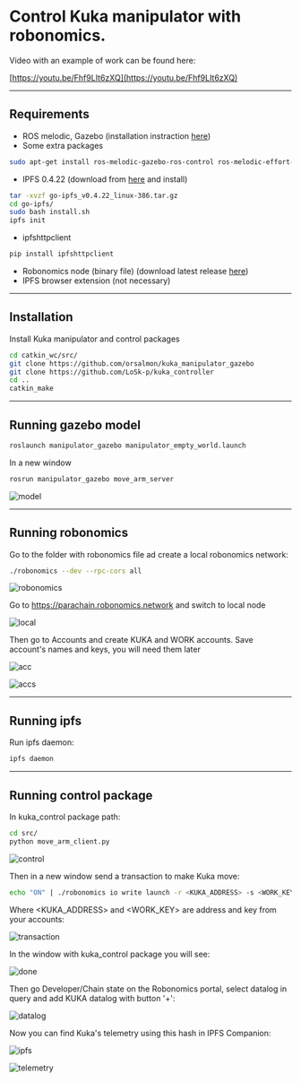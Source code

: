# Control Kuka manipulator with robonomics.
Video with an example of work can be found here:

[https://youtu.be/Fhf9LIt6zXQ](https://youtu.be/Fhf9LIt6zXQ)
***
## Requirements
* ROS melodic, Gazebo (installation instraction [here](http://wiki.ros.org/melodic/Installation/Ubuntu))
* Some extra packages
```bash
sudo apt-get install ros-melodic-gazebo-ros-control ros-melodic-effort-controllers ros-melodic-joint-state-controller
```
* IPFS 0.4.22 (download from [here](https://www.npackd.org/p/ipfs/0.4.22) and install)
```bash
tar -xvzf go-ipfs_v0.4.22_linux-386.tar.gz
cd go-ipfs/
sudo bash install.sh
ipfs init
```
* ipfshttpclient
```bash
pip install ipfshttpclient
```
* Robonomics node (binary file) (download latest release [here](https://github.com/airalab/robonomics/releases))
* IPFS browser extension (not necessary)
***
## Installation
Install Kuka manipulator and control packages
```bash
cd catkin_wc/src/
git clone https://github.com/orsalmon/kuka_manipulator_gazebo
git clone https://github.com/LoSk-p/kuka_controller
cd ..
catkin_make
```
***
## Running gazebo model
```bash
roslaunch manipulator_gazebo manipulator_empty_world.launch
```
In a new window
```bash
rosrun manipulator_gazebo move_arm_server
```
![model](./images/kuka-demo/gazebo.jpg)
***
## Running robonomics
Go to the folder with robonomics file ad create a local robonomics network:
```bash
./robonomics --dev --rpc-cors all
```

![robonomics](./images/kuka-demo/robonomics.jpg)

Go to https://parachain.robonomics.network and switch to local node

![local](./images/kuka-demo/local.jpg)

Then go to Accounts and create KUKA and WORK accounts. Save account's names and keys, you will need them later

![acc](./images/kuka-demo/create_account.jpg)

![accs](./images/kuka-demo/accounts.jpg)
***
## Running ipfs
Run ipfs daemon:
```bash
ipfs daemon
```
***
## Running control package
In kuka_control package path:
```bash
cd src/
python move_arm_client.py
```
![control](./images/kuka-demo/move_arm.jpg)

Then in a new window send a transaction to make Kuka move:
```bash
echo "ON" | ./robonomics io write launch -r <KUKA_ADDRESS> -s <WORK_KEY>
```
Where <KUKA_ADDRESS> and <WORK_KEY> are address and key from your accounts:

![transaction](./images/kuka-demo/transaction.jpg)

In the window with kuka_control package you will see:

![done](./images/kuka-demo/done.jpg)

Then go Developer/Chain state on the Robonomics portal, select datalog in query and add KUKA datalog with button '+':

![datalog](./images/kuka-demo/datalog.jpg)

Now you can find Kuka's telemetry using this hash in IPFS Companion:

![ipfs](./images/kuka-demo/ipfs.jpg)

![telemetry](./images/kuka-demo/telemetry.jpg)





